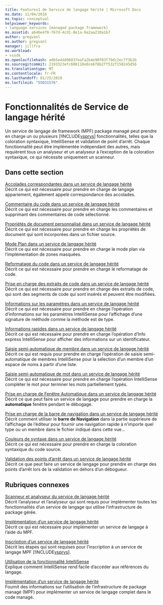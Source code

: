 ```yaml
---
title: Features1 de Service de langage hérité | Microsoft Docs
ms.date: 11/04/2016
ms.topic: conceptual
helpviewer_keywords:
- language services [managed package framework]
ms.assetid: a646e4f0-767d-4cd1-8e1a-9a2aa210a1b7
author: gregvanl
ms.author: gregvanl
manager: jillfra
ms.workload:
- vssdk
ms.openlocfilehash: adb5e4dd96037eafa2b4e90f03f79dc2ec7f3b2b
ms.sourcegitcommit: 2193323efc608118e0ce6f6b2ff532f158245d56
ms.translationtype: MT
ms.contentlocale: fr-FR
ms.lasthandoff: 01/25/2019
ms.locfileid: "55031576"
---
```

# <a name="legacy-language-service-features"></a>Fonctionnalités de Service de langage hérité
Un service de langage de framework (MPF) package managé peut prendre en charge un ou plusieurs [!INCLUDE[vsprvs](../../code-quality/includes/vsprvs_md.md)] fonctionnalités, telles que la coloration syntaxique, IntelliSense et validation de point d’arrêt. Chaque fonctionnalité peut être implémentée indépendant des autres, mais requièrent tous un analyseur et un analyseur à l’exception de la coloration syntaxique, ce qui nécessite uniquement un scanneur.  
  
## <a name="in-this-section"></a>Dans cette section  
 [Accolades correspondantes dans un service de langage hérité](../../extensibility/internals/brace-matching-in-a-legacy-language-service.md)  
 Décrit ce qui est nécessaire pour prendre en charge de langage appariement, également appelé correspondance des accolades.  
  
 [Commentaire du code dans un service de langage hérité](../../extensibility/internals/commenting-code-in-a-legacy-language-service.md)  
 Décrit ce qui est nécessaire pour prendre en charge les commentaires et supprimant des commentaires de code sélectionné.  
  
 [Propriétés de document personnalisé dans un service de langage hérité](../../extensibility/internals/custom-document-properties-in-a-legacy-language-service.md)  
 Décrit ce qui est nécessaire pour prendre en charge les propriétés de document qui sont incorporées dans un fichier source.  
  
 [Mode Plan dans un service de langage hérité](../../extensibility/internals/outlining-in-a-legacy-language-service.md)  
 Décrit ce qui est nécessaire pour prendre en charge le mode plan via l’implémentation de zones masquées.  
  
 [Reformatage du code dans un service de langage hérité](../../extensibility/internals/reformatting-code-in-a-legacy-language-service.md)  
 Décrit ce qui est nécessaire pour prendre en charge le reformatage de code.  
  
 [Prise en charge des extraits de code dans un service de langage hérité](../../extensibility/internals/support-for-code-snippets-in-a-legacy-language-service.md)  
 Décrit ce qui est nécessaire pour prendre en charge des extraits de code, qui sont des segments de code qui sont insérés et peuvent être modifiées.  
  
 [Informations sur les paramètres dans un service de langage hérité](../../extensibility/internals/parameter-info-in-a-legacy-language-service2.md)  
 Décrit ce qui est nécessaire pour prendre en charge l’opération d’informations sur les paramètres IntelliSense pour l’affichage d’une signature de méthode comme la méthode est de type.  
  
 [Informations rapides dans un service de langage hérité](../../extensibility/internals/quick-info-in-a-legacy-language-service.md)  
 Décrit ce qui est nécessaire pour prendre en charge l’opération d’Info express IntelliSense pour afficher des informations sur un identificateur.  
  
 [Saisie semi-automatique de membre dans un service de langage hérité](../../extensibility/internals/member-completion-in-a-legacy-language-service.md)  
 Décrit ce qui est requis pour prendre en charge l’opération de saisie semi-automatique de membres IntelliSense pour la sélection d’un membre d’un espace de noms à partir d’une liste.  
  
 [Saisie semi-automatique de mot dans un service de langage hérité](../../extensibility/internals/word-completion-in-a-legacy-language-service.md)  
 Décrit ce qui est nécessaire pour prendre en charge l’opération IntelliSense compléter le mot pour terminer les mots partiellement typés.  
  
 [Prise en charge de Fenêtre Automatique dans un service de langage hérité](../../extensibility/internals/support-for-the-autos-window-in-a-legacy-language-service.md)  
 Décrit ce que peut faire un service de langage pour prendre en charge la **automatique** fenêtre pendant le débogage.  
  
 [Prise en charge de la barre de navigation dans un service de langage hérité](../../extensibility/internals/support-for-the-navigation-bar-in-a-legacy-language-service.md)  
 Décrit comment utiliser le **barre de Navigation** dans la partie supérieure de l’affichage de l’éditeur pour fournir une navigation rapide à n’importe quel type ou un membre dans le fichier indiqué dans cette vue...  
  
 [Couleurs de syntaxe dans un service de langage hérité](../../extensibility/internals/syntax-colorizing-in-a-legacy-language-service.md)  
 Décrit ce qui est nécessaire pour prendre en charge la coloration syntaxique du code source.  
  
 [Validation des points d’arrêt dans un service de langage hérité](../../extensibility/internals/validating-breakpoints-in-a-legacy-language-service.md)  
 Décrit ce que peut faire un service de langage pour prendre en charge des points d’arrêt lors de la validation en dehors d’un débogueur.  
  
## <a name="related-sections"></a>Rubriques connexes  
 [Scanneur et analyseur du service de langage hérité](../../extensibility/internals/legacy-language-service-parser-and-scanner.md)  
 Décrit l’analyseur et l’analyseur qui sont requis pour implémenter toutes les fonctionnalités d’un service de langage qui utilise l’infrastructure de package gérée.  
  
 [Implémentation d’un service de langage hérité](../../extensibility/internals/implementing-a-legacy-language-service2.md)  
 Décrit ce qui est nécessaire pour implémenter un service de langage à l’aide du MPF.  
  
 [Inscription d’un service de langage hérité](../../extensibility/internals/registering-a-legacy-language-service1.md)  
 Décrit les étapes qui sont requises pour l’inscription à un service de langage MPF [!INCLUDE[vsprvs](../../code-quality/includes/vsprvs_md.md)].  
  
 [Utilisation de la fonctionnalité IntelliSense](../../ide/using-intellisense.md)  
 Explique comment IntelliSense rend facile d’accéder aux références du langage.  
  
 [Implémentation d’un service de langage hérité](../../extensibility/internals/implementing-a-legacy-language-service1.md)  
 Fournit des informations sur l’utilisation de l’infrastructure de package managé (MPF) pour implémenter un service de langage complet dans le code managé.